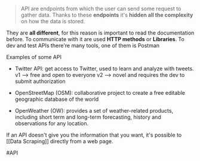 >API are endpoints from which the user can send some request to gather data.
Thanks to these **endpoints** it's **hidden all the complexity** on how the data is stored.

They are **all different**, for this reason is important to read the documentation before.
To communicate with it are used **HTTP methods** or **Libraries**.
	To dev and test APIs there're many tools, one of them is Postman


Examples of some API
- Twitter API: get access to Twitter, used to learn and analyze with tweets.
	v1 --> free and open to everyone
	v2 --> novel and requires the dev to submit authorization

- OpenStreetMap (OSM): collaborative project to create a free editable geographic database of the world

- OpenWeather (OW): provides a set of weather-related products, including short term and long-term forecasting, history and observations for any location.

If an API doesn't give you the information that you want, it's possible to [[Data Scraping]] directly from a web page.

#API